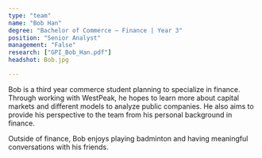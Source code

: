 ```yaml
---
type: "team"
name: "Bob Han"
degree: "Bachelor of Commerce – Finance | Year 3"
position: "Senior Analyst"
management: "False"
research: ["GPI_Bob_Han.pdf"]
headshot: Bob.jpg

---
```


Bob is a third year commerce student planning to specialize in finance. Through working with WestPeak, he hopes to learn more about capital markets and different models to analyze public companies. He also aims to provide his perspective to the team from his personal background in finance.

Outside of finance, Bob enjoys playing badminton and having meaningful conversations with his friends.
